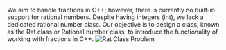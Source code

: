 We aim to handle fractions in C++; however, there is currently no built-in support for rational numbers. Despite having integers (int), 
we lack a dedicated rational number class. Our objective is to design a class, known as the Rat class or Rational number class, 
to introduce the functionality of working with fractions in C++.
![Rat Class Problem](https://github.com/MikdadA/Projects/assets/73249665/49455573-06d7-4dc2-a891-183382562b0e)
